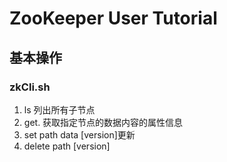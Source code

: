 # ZooKeeper User Tutorial 

## 基本操作

### zkCli.sh

1. ls 列出所有子节点
2. get. 获取指定节点的数据内容的属性信息
3. set path data [version]更新 
4. delete path [version]